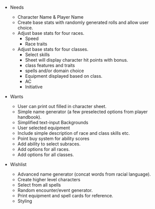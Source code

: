 * Needs
  * Character Name & Player Name
  * Create base stats with randomly generated rolls and allow user choice.
  * Adjust base stats for four races.
    * Speed
    * Race traits
  * Adjust base stats for four classes.
    * Select skills
    * Sheet will display character hit points with bonus.
    * class features and traits
    * spells and/or domain choice
    * Equipment displayed based on class.
    * AC
    * Initiative

* Wants
  * User can print out filled in character sheet.
  * Simple name generator (a few preselected options from player handbook).
  * Simplified text-input Backgrounds
  * User selected equipment
  * Include simple description of race and class skills etc.
  * Point buy system for ability scores
  * Add ability to select subraces.
  * Add options for all races.
  * Add options for all classes.

* Wishlist
  * Advanced name generator (concat words from racial language).
  * Create higher level characters
  * Select from all spells
  * Random encounter/event generator.
  * Print equipment and spell cards for reference.
  * Styling
